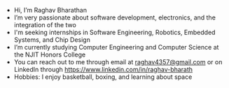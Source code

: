 -  Hi, I’m Raghav Bharathan
-  I’m very passionate about software development, electronics, and the integration of the two
-  I'm seeking internships in Software Engineering, Robotics, Embedded Systems, and Chip Design
-  I’m currently studying Computer Engineering and Computer Science at the NJIT Honors College
-  You can reach out to me through email at raghav4357@gmail.com or on LinkedIn through https://www.linkedin.com/in/raghav-bharath
-  Hobbies: I enjoy basketball, boxing, and learning about space

<!---
raghavbharath/raghavbharath is a ✨ special ✨ repository because its `README.md` (this file) appears on your GitHub profile.
You can click the Preview link to take a look at your changes.
--->
